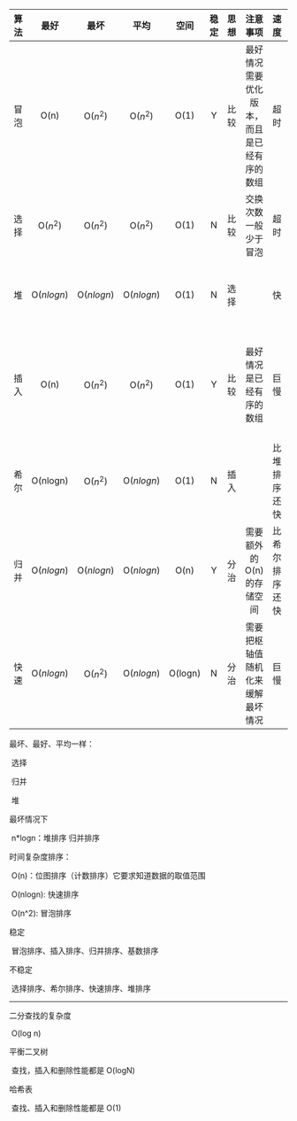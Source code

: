 | 算法 |    最好    |    最坏    |    平均    |  空间   | 稳定 | 思想 |                  注意事项                  |      速度      |         优化          |
| :--: | :--------: | :--------: | :--------: | :-----: | :--: | :--: | :----------------------------------------: | :------------: | :-------------------: |
| 冒泡 |    O(n)    |  O($n^2$)  |  O($n^2$)  |  O(1)   |  Y   | 比较 | 最好情况需要优化版本，而且是已经有序的数组 |      超时      | x记录最后一次交换位置 |
| 选择 |  O($n^2$)  |  O($n^2$)  |  O($n^2$)  |  O(1)   |  N   | 比较 |            交换次数一般少于冒泡            |      超时      |                       |
|  堆  | O($nlogn$) | O($nlogn$) | O($nlogn$) |  O(1)   |  N   | 选择 |                                            |       快       |      非递归下潜       |
| 插入 |    O(n)    |  O($n^2$)  |  O($n^2$)  |  O(1)   |  Y   | 比较 |          最好情况是已经有序的数组          |      巨慢      |   优化就是希尔排序    |
| 希尔 |  O(nlogn)  |  O($n^2$)  | O($nlogn$) |  O(1)   |  N   | 插入 |                                            |  比堆排序还快  |                       |
| 归并 | O($nlogn$) | O($nlogn$) | O($nlogn$) |  O(n)   |  Y   | 分治 |          需要额外的O(n)的存储空间          | 比希尔排序还快 |                       |
| 快速 | O($nlogn$) |  O($n^2$)  | O($nlogn$) | O(logn) |  N   | 分治 |      需要把枢轴值随机化来缓解最坏情况      |      巨慢      |                       |

最坏、最好、平均一样：

​	选择

​	归并

​	堆



最坏情况下

​	n*logn：堆排序 归并排序



时间复杂度排序：

​	O(n)：位图排序（计数排序）它要求知道数据的取值范围

​	O(nlogn): 快速排序

​	O(n^2): 冒泡排序



稳定

​	冒泡排序、插入排序、归并排序、基数排序

不稳定

​	选择排序、希尔排序、快速排序、堆排序



---



二分查找的复杂度

​	O(log n)



平衡二叉树

​	查找，插入和删除性能都是 O(logN)



哈希表

​	查找、插入和删除性能都是 O(1)